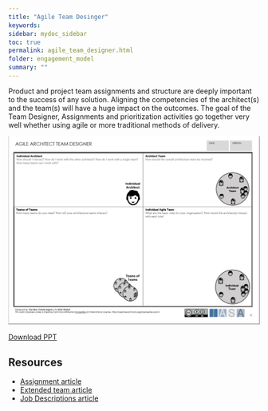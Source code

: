 ```yaml
---
title: "Agile Team Desinger"
keywords: 
sidebar: mydoc_sidebar
toc: true
permalink: agile_team_designer.html
folder: engagement_model
summary: ""
---
```


Product and project team assignments and structure are deeply important to the success of any solution. Aligning the competencies of the architect(s) and the team(s) will have a huge impact on the outcomes. The goal of the Team Designer, Assignments and prioritization activities go together very well whether using agile or more traditional methods of delivery.

![image001](media/agile_team_desinger.png)

[Download PPT](media/ppt/Agile-Architect-Team-Designer.pptx)

Resources
---------

-   [Assignment article](https://btabok.iasaglobal.org/btabok_3/assignment/)
-   [Extended team article](https://btabok.iasaglobal.org/btabok_3/people-model/extended-team/)
-   [Job Descriptions article](https://btabok.iasaglobal.org/btabok_3/people-model/job-description/)



